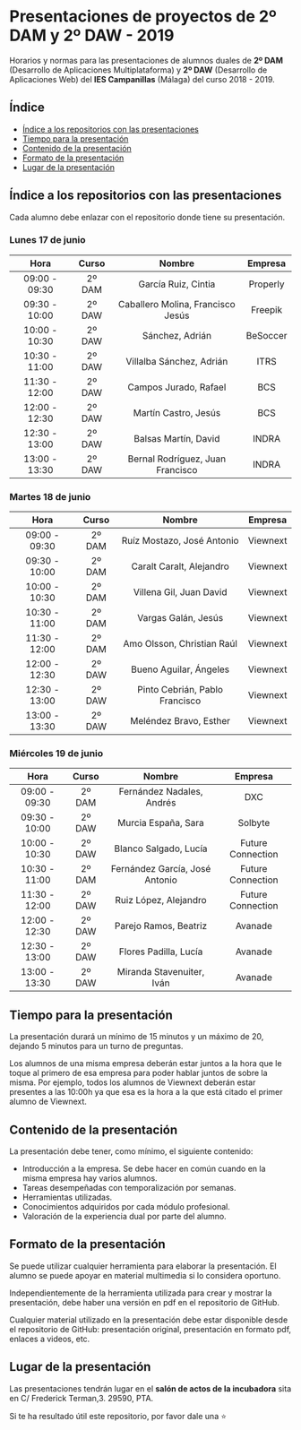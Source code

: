 # Presentaciones de proyectos de 2º DAM y 2º DAW - 2019
Horarios y normas para las presentaciones de alumnos duales de **2º DAM** (Desarrollo de Aplicaciones Multiplataforma) y **2º DAW** (Desarrollo de Aplicaciones Web) del **IES Campanillas** (Málaga) del curso 2018 - 2019.

## Índice

* [Índice a los repositorios con las presentaciones](#índice-a-los-repositorios-con-las-presentaciones)
* [Tiempo para la presentación](#tiempo-para-la-presentación)
* [Contenido de la presentación](#contenido-de-la-presentación)
* [Formato de la presentación](#formato-de-la-presentación)
* [Lugar de la presentación](#lugar-de-la-presentación)

## Índice a los repositorios con las presentaciones

Cada alumno debe enlazar con el repositorio donde tiene su presentación.

### Lunes 17 de junio

|      Hora     |  Curso |               Nombre              |  Empresa |
|:-------------:|:------:|:---------------------------------:|:--------:|
| 09:00 - 09:30 | 2º DAM | García Ruiz, Cintia               | Properly |
| 09:30 - 10:00 | 2º DAW | Caballero Molina, Francisco Jesús | Freepik  |
| 10:00 - 10:30 | 2º DAW | Sánchez, Adrián                   | BeSoccer |
| 10:30 - 11:00 | 2º DAW | Villalba Sánchez, Adrián          | ITRS     |
| 11:30 - 12:00 | 2º DAW | Campos Jurado, Rafael             | BCS      |
| 12:00 - 12:30 | 2º DAW | Martín Castro, Jesús              | BCS      |
| 12:30 - 13:00 | 2º DAW | Balsas Martín, David              | INDRA    |
| 13:00 - 13:30 | 2º DAW | Bernal Rodríguez, Juan Francisco  | INDRA    |

### Martes 18 de junio

|      Hora     |  Curso |             Nombre             |  Empresa |
|:-------------:|:------:|:------------------------------:|:--------:|
| 09:00 - 09:30 | 2º DAM | Ruíz Mostazo, José Antonio     | Viewnext |
| 09:30 - 10:00 | 2º DAM | Caralt Caralt, Alejandro       | Viewnext |
| 10:00 - 10:30 | 2º DAM | Villena Gil, Juan David        | Viewnext |
| 10:30 - 11:00 | 2º DAM | Vargas Galán, Jesús            | Viewnext |
| 11:30 - 12:00 | 2º DAM | Amo Olsson, Christian Raúl     | Viewnext |
| 12:00 - 12:30 | 2º DAW | Bueno Aguilar, Ángeles         | Viewnext |
| 12:30 - 13:00 | 2º DAW | Pinto Cebrián, Pablo Francisco | Viewnext |
| 13:00 - 13:30 | 2º DAW | Meléndez Bravo, Esther         | Viewnext |

### Miércoles 19 de junio

|      Hora     |  Curso |             Nombre             |      Empresa      |
|:-------------:|:------:|:------------------------------:|:-----------------:|
| 09:00 - 09:30 | 2º DAM | Fernández Nadales, Andrés      | DXC               |
| 09:30 - 10:00 | 2º DAW | Murcia España, Sara            | Solbyte           |
| 10:00 - 10:30 | 2º DAW | Blanco Salgado, Lucía          | Future Connection |
| 10:30 - 11:00 | 2º DAM | Fernández García, José Antonio | Future Connection |
| 11:30 - 12:00 | 2º DAW | Ruiz López, Alejandro          | Future Connection |
| 12:00 - 12:30 | 2º DAW | Parejo Ramos, Beatriz          | Avanade           |
| 12:30 - 13:00 | 2º DAW | Flores Padilla, Lucía          | Avanade           |
| 13:00 - 13:30 | 2º DAW | Miranda Stavenuiter, Iván      | Avanade           |

## Tiempo para la presentación

La presentación durará un mínimo de 15 minutos y un máximo de 20, dejando 5 minutos para un turno de preguntas.

Los alumnos de una misma empresa deberán estar juntos a la hora que le toque al primero de esa empresa para poder hablar juntos de sobre la misma. Por ejemplo, todos los alumnos de Viewnext deberán estar presentes a las 10:00h ya que esa es la hora a la que está citado el primer alumno de Viewnext.

## Contenido de la presentación

La presentación debe tener, como mínimo, el siguiente contenido:

* Introducción a la empresa. Se debe hacer en común cuando en la misma empresa hay varios alumnos.
* Tareas desempeñadas con temporalización por semanas.
* Herramientas utilizadas.
* Conocimientos adquiridos por cada módulo profesional.
* Valoración de la experiencia dual por parte del alumno.

## Formato de la presentación

Se puede utilizar cualquier herramienta para elaborar la presentación. El alumno se puede apoyar en material multimedia si lo considera oportuno.

Independientemente de la herramienta utilizada para crear y mostrar la presentación, debe haber una versión en pdf en el repositorio de GitHub.

Cualquier material utilizado en la presentación debe estar disponible desde el repositorio de GitHub: presentación original, presentación en formato pdf, enlaces a videos, etc.

## Lugar de la presentación

Las presentaciones tendrán lugar en el **salón de actos de la incubadora** sita en C/ Frederick Terman,3. 29590, PTA.

Si te ha resultado útil este repositorio, por favor dale una :star:
